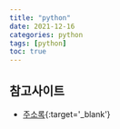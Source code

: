 ```yaml
---
title: "python"
date: 2021-12-16
categories: python
tags: [python]
toc: true
---
```


## 참고사이트
* [주소록](https://wikidocs.net/book/110){:target='_blank'}

